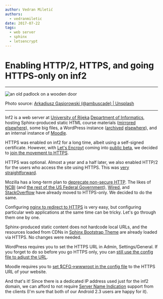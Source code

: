 ```yaml
---
author: Vedran Miletić
authors:
  - vedranmiletic
date: 2017-07-22
tags:
  - web server
  - sphinx
  - letsencrypt
---
```


# Enabling HTTP/2, HTTPS, and going HTTPS-only on inf2

---

![an old padlock on a wooden door](https://unsplash.com/photos/nvYIrRZAFgg/download?w=1920)

Photo source: [Arkadiusz Gąsiorowski (@ambuscade) | Unsplash](https://unsplash.com/photos/an-old-padlock-on-a-wooden-door-nvYIrRZAFgg)

---

Inf2 is a web server at [University of Rijeka](https://uniri.hr/) [Department of Informatics](https://www.inf.uniri.hr/), hosting Sphinx-produced static HTML course materials ([mirrored](../../../hr/nastava/index.md) [elsewhere](../../../hr/index.md)), some big files, a WordPress instance ([archived](https://fidit-rijeka.github.io/elarsportal/) [elsewhere](https://github.com/fidit-rijeka)), and an internal instance of [Moodle](https://moodle.org/).

HTTPS was enabled on inf2 for a long time, albeit using a self-signed certificate. However, with [Let's Encrpyt](https://letsencrypt.org/) coming into [public beta](https://letsencrypt.org/2015/11/12/public-beta-timing.html), we decided to [join the movement to HTTPS](https://www.facebook.com/inf.uniri/posts/972284382811042).

<!-- more -->

HTTPS was optional. Almost a year and a half later, we also enabled HTTP/2 for the users who access the site using HTTPS. This was [very straightforward](https://twitter.com/VedranMiletic/status/855700609323986944).

Mozilla has a long-term plan to [deprecate non-secure HTTP](https://blog.mozilla.org/security/2015/04/30/deprecating-non-secure-http/). The likes of [NCBI](https://www.ncbi.nlm.nih.gov/home/develop/https-guidance/) (and [the rest of the US Federal Government](https://https.cio.gov/)), [Wired](https://www.wired.com/2016/09/wired-completely-encrypted/), and [StackOverflow](https://stackoverflow.blog/2017/05/22/stack-overflow-flipped-switch-https/) have already moved to HTTPS-only. We decided to do the same.

Configuring [nginx to redirect to HTTPS](https://serverfault.com/questions/250476/how-to-force-or-redirect-to-ssl-in-nginx) is very easy, but configuring particular web applications at the same time can be tricky. Let's go through them one by one.

Sphinx-produced static content does not hardcode local URLs, and the resources loaded from CDNs in [Sphinx Bootstrap Theme](https://ryan-roemer.github.io/sphinx-bootstrap-theme/) are already loaded via HTTPS. No changes were needed.

WordPress requires you to set the HTTPS URL in Admin, Settings/General. If you forget to do so before you go HTTPS only, you can [still use the config file to adjust the URL](https://codex.wordpress.org/Changing_The_Site_URL).

Moodle requires you to [set $CFG->wwwroot in the config file](https://docs.moodle.org/33/en/Configuration_file) to the HTTPS URL of your website.

And that's it! Since there is a dedicated IP address used just for the inf2 domain, we can afford to not require [Server Name Indication](https://en.wikipedia.org/wiki/Server_Name_Indication) support from the clients (I'm sure that both of our Android 2.3 users are happy for it).
